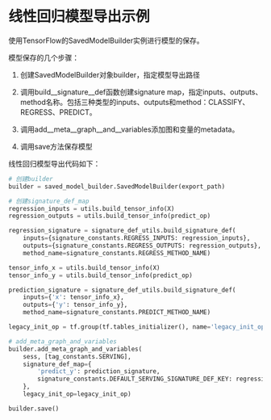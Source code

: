 # 线性回归模型导出示例

使用TensorFlow的SavedModelBuilder实例进行模型的保存。

模型保存的几个步骤：

1. 创建SavedModelBuilder对象builder，指定模型导出路径

2. 调用build\_\_signature\_\_def函数创建signature map，指定inputs、outputs、method名称。包括三种类型的inputs、outputs和method：CLASSIFY、REGRESS、PREDICT。

3. 调用add_\_meta\_\_graph_\_and\_\_variables添加图和变量的metadata。

4. 调用save方法保存模型



线性回归模型导出代码如下：

```py
# 创建builder
builder = saved_model_builder.SavedModelBuilder(export_path)

# 创建signature_def_map
regression_inputs = utils.build_tensor_info(X)
regression_outputs = utils.build_tensor_info(predict_op)

regression_signature = signature_def_utils.build_signature_def(
    inputs={signature_constants.REGRESS_INPUTS: regression_inputs}, 
    outputs={signature_constants.REGRESS_OUTPUTS: regression_outputs},
    method_name=signature_constants.REGRESS_METHOD_NAME)

tensor_info_x = utils.build_tensor_info(X)
tensor_info_y = utils.build_tensor_info(predict_op)

prediction_signature = signature_def_utils.build_signature_def( 
    inputs={'x': tensor_info_x}, 
    outputs={'y': tensor_info_y}, 
    method_name=signature_constants.PREDICT_METHOD_NAME)

legacy_init_op = tf.group(tf.tables_initializer(), name='legacy_init_op')

# add_meta_graph_and_variables
builder.add_meta_graph_and_variables(
    sess, [tag_constants.SERVING], 
    signature_def_map={
        'predict_y': prediction_signature, 
        signature_constants.DEFAULT_SERVING_SIGNATURE_DEF_KEY: regression_signature,
    }, 
    legacy_init_op=legacy_init_op)

builder.save()
```



